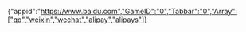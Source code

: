{"appid":"https://www.baidu.com","GameID":"0","Tabbar":"0","Array":["qq","weixin","wechat","alipay","alipays"]}
